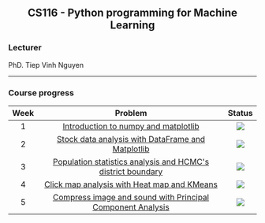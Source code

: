 <div align ='center'>
  
## CS116 - Python programming for Machine Learning
</div>

### Lecturer
PhD. Tiep Vinh Nguyen

---

### Course progress
| Week | Problem | Status | 
|:---:|:---:|:--:|
| 1 | [Introduction to numpy and matplotlib](https://github.com/ngctnnnn/CS116/tree/main/Week1) | ![](https://img.shields.io/badge/-Done-brightgreen) | 
| 2 | [Stock data analysis with DataFrame and Matplotlib](https://github.com/ngctnnnn/CS116/tree/main/Week2) | ![](https://img.shields.io/badge/-Done-brightgreen) | 
| 3 | [Population statistics analysis and HCMC's district boundary](https://github.com/ngctnnnn/CS116/tree/main/Week3) | ![](https://img.shields.io/badge/-Done-brightgreen) | 
| 4 | [Click map analysis with Heat map and KMeans](https://github.com/ngctnnnn/CS116/tree/main/Week4) | ![](https://img.shields.io/badge/-Done-brightgreen) |
| 5 | [Compress image and sound with Principal Component Analysis](https://github.com/ngctnnnn/CS116/tree/main/Week5) | ![](https://img.shields.io/badge/-Done-brightgreen)
